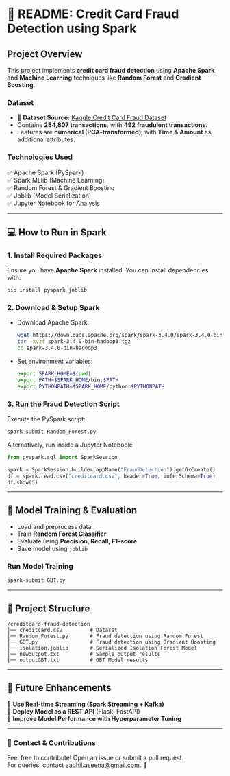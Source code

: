 # **📌 README: Credit Card Fraud Detection using Spark**
## **Project Overview**
This project implements **credit card fraud detection** using **Apache Spark** and **Machine Learning** techniques like **Random Forest** and **Gradient Boosting**.

### **Dataset**
- 📂 **Dataset Source:** [Kaggle Credit Card Fraud Dataset](https://www.kaggle.com/datasets/mlg-ulb/creditcardfraud)
- Contains **284,807 transactions**, with **492 fraudulent transactions**.
- Features are **numerical (PCA-transformed)**, with **Time & Amount** as additional attributes.

### **Technologies Used**
✅ Apache Spark (PySpark)  
✅ Spark MLlib (Machine Learning)  
✅ Random Forest & Gradient Boosting  
✅ Joblib (Model Serialization)  
✅ Jupyter Notebook for Analysis  

---

## **💻 How to Run in Spark**
### **1. Install Required Packages**
Ensure you have **Apache Spark** installed. You can install dependencies with:

```bash
pip install pyspark joblib
```

### **2. Download & Setup Spark**
- Download Apache Spark:
  ```bash
  wget https://downloads.apache.org/spark/spark-3.4.0/spark-3.4.0-bin-hadoop3.tgz
  tar -xvzf spark-3.4.0-bin-hadoop3.tgz
  cd spark-3.4.0-bin-hadoop3
  ```
- Set environment variables:
  ```bash
  export SPARK_HOME=$(pwd)
  export PATH=$SPARK_HOME/bin:$PATH
  export PYTHONPATH=$SPARK_HOME/python:$PYTHONPATH
  ```

### **3. Run the Fraud Detection Script**
Execute the PySpark script:

```bash
spark-submit Random_Forest.py
```

Alternatively, run inside a Jupyter Notebook:
```python
from pyspark.sql import SparkSession

spark = SparkSession.builder.appName("FraudDetection").getOrCreate()
df = spark.read.csv("creditcard.csv", header=True, inferSchema=True)
df.show(5)
```

---

## **🔬 Model Training & Evaluation**
- Load and preprocess data
- Train **Random Forest Classifier**
- Evaluate using **Precision, Recall, F1-score**
- Save model using `joblib`

### **Run Model Training**
```bash
spark-submit GBT.py
```

---

## **📂 Project Structure**
```
/creditcard-fraud-detection
│── creditcard.csv         # Dataset
│── Random_Forest.py       # Fraud detection using Random Forest
│── GBT.py                 # Fraud detection using Gradient Boosting
│── isolation.joblib       # Serialized Isolation Forest Model
│── newoutput.txt          # Sample output results
│── outputGBT.txt          # GBT Model results
```

---

## **🚀 Future Enhancements**
🔹 **Use Real-time Streaming (Spark Streaming + Kafka)**  
🔹 **Deploy Model as a REST API** (Flask, FastAPI)  
🔹 **Improve Model Performance with Hyperparameter Tuning**  

---

### **📩 Contact & Contributions**
Feel free to contribute! Open an issue or submit a pull request.  
For queries, contact aadhil.aseena@gmail.com. 🚀
